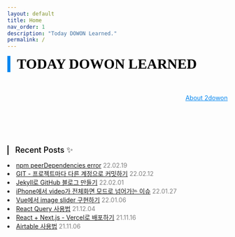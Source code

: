```yaml
---
layout: default
title: Home
nav_order: 1
description: "Today DOWON Learned."
permalink: /
---
```


<div style="font-family: 'Gugi', cursive; font-size:32px; font-weight: 800; border-left: 7px solid #0687f0; padding-left:15px !important; color:#000000; margin-bottom: 50px;">TODAY DOWON LEARNED</div>

<div align="right"><a href="{{ '/about' | absolute_url }}" style="color:#0687f0;">About 2dowon</a></div>

<div style="font-size:18px; font-weight: 500; border-left: 3px solid #404040; padding-left:15px !important; color:#000000; margin-top:100px; margin-bottom:15px;">Recent Posts ✨</div>

<li>
    <a href="https://2dowon.github.io/docs/etc/npm-peerDependencies-error/">npm peerDependencies error</a>
    <span style="color:#808080">22.02.19</span>
</li>
<li>
    <a href="https://2dowon.github.io/docs/etc/commit-by-different-account/">GIT - 프로젝트마다 다른 계정으로 커밋하기</a>
    <span style="color:#808080">22.02.12</span>
</li>
<li>
    <a href="https://2dowon.github.io/docs/etc/jekyll-blog/">Jekyll로 GitHub 블로그 만들기</a>
    <span style="color:#808080">22.02.01</span>
</li>
<li>
    <a href="https://2dowon.github.io/docs/html/play-video-with-iphone/">iPhone에서 video가 전체화면 모드로 넘어가는 이슈</a>
    <span style="color:#808080">22.01.27</span>
</li>
<li>
    <a href="https://2dowon.github.io/docs/vue/image-slider/">Vue에서 image slider 구현하기</a>
    <span style="color:#808080">22.01.06</span>
</li>
<li>
    <a href="https://2dowon.github.io/docs/react/how-to-use-react-query/">React Query 사용법</a>
    <span style="color:#808080">21.12.04</span>
</li>
<li>
    <a href="https://2dowon.github.io/docs/react/deploy-by-vercel/">React + Next.js - Vercel로 배포하기</a>
    <span style="color:#808080">21.11.16</span>
</li>
<li>
    <a href="https://2dowon.github.io/docs/etc/airtable/">Airtable 사용법</a>
    <span style="color:#808080">21.11.06</span>
</li>
